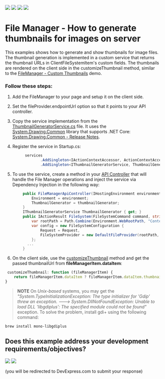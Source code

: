 <!-- default badges list -->
![](https://img.shields.io/endpoint?url=https://codecentral.devexpress.com/api/v1/VersionRange/193664916/19.1.3%2B)
[![](https://img.shields.io/badge/Open_in_DevExpress_Support_Center-FF7200?style=flat-square&logo=DevExpress&logoColor=white)](https://supportcenter.devexpress.com/ticket/details/T828667)
[![](https://img.shields.io/badge/📖_How_to_use_DevExpress_Examples-e9f6fc?style=flat-square)](https://docs.devexpress.com/GeneralInformation/403183)
[![](https://img.shields.io/badge/💬_Leave_Feedback-feecdd?style=flat-square)](#does-this-example-address-your-development-requirementsobjectives)
<!-- default badges end -->
# File Manager - How to generate thumbnails for images on server

This examples shows how to generate and show thumbnails for image files. The thumbnail generation is implemented in a custom service that returns the thumbnail URLs in ClientFileSystemItem's custom fields. The thumbnails are rendered on the client side in the customizeThumbnail method, similar to the [FileManager - Custom Thumbnails](https://js.devexpress.com/Demos/WidgetsGallery/Demo/FileManager/CustomThumbnails/jQuery/Light/) demo.

### Follow these steps:
1. Add the FileManager to your page and setup it on the client side.
2. Set the fileProvider.endpointUrl option so that it points to your API controller.
3. Copy the service implementation from the [ThumbnailGeneratorService.cs](CS/FileManagerThumbs/Services/ThumbnailGeneratorService.cs) file. It uses the [System.Drawing.Common](https://www.nuget.org/packages/System.Drawing.Common/) library that supports .NET Core: [System.Drawing.Common - Release Notes](https://github.com/dotnet/core/tree/master/release-notes). 

4. Register the service in Startup.cs:
```cs
         services
                .AddSingleton<IActionContextAccessor, ActionContextAccessor>()
                .AddSingleton<IThumbnailGeneratorService, ThumbnailGeneratorService>();
```
5. To use the service, create a method in your [API Controller](CS/FileManagerThumbs/Controllers/FileManagerApiController.cs) that will handle the File Manager operations and inject the service via Dependency Injection in the following way: 
```cs
        public FileManagerApiController(IHostingEnvironment environment, IThumbnailGeneratorService thumbnailGenerator) {
            Environment = environment;
            ThumbnailGenerator = thumbnailGenerator;
        }
        IThumbnailGeneratorService ThumbnailGenerator { get; }
        public IActionResult FileSystem(FileSystemCommand command, string arguments) {
            var rootPath = Path.Combine(Environment.WebRootPath, "ContentFolder");
            var config = new FileSystemConfiguration {
                Request = Request,
                FileSystemProvider = new DefaultFileProvider(rootPath, ThumbnailGenerator.AssignThumbnailUrl)
            };
          ...
        }
```
6. On the client side, use the [customizeThumbnail](https://js.devexpress.com/DevExtreme/ApiReference/UI_Widgets/dxFileManager/Configuration/#customizeThumbnail) method and get the passed thumbnailUrl from **fileManagerItem.dataItem**:
```js
 customizeThumbnail: function (fileManagerItem) {
    return fileManagerItem.dataItem ? fileManagerItem.dataItem.thumbnailUrl : null;
}
```
> **NOTE**
> On *Unix-based* systems, you may get the *"System.TypeInitializationException: The type initializer for 'Gdip' threw an exception. ---> System.DllNotFoundException: Unable to load DLL 'libgdiplus': The specified module could not be found"* exception. To solve the problem, install gdi+ using the following command:
```
brew install mono-libgdiplus
```
<!-- feedback -->
## Does this example address your development requirements/objectives?

[<img src="https://www.devexpress.com/support/examples/i/yes-button.svg"/>](https://www.devexpress.com/support/examples/survey.xml?utm_source=github&utm_campaign=FileManager-How-to-generate-image-thumbnails-in-ASP.NET-Core&~~~was_helpful=yes) [<img src="https://www.devexpress.com/support/examples/i/no-button.svg"/>](https://www.devexpress.com/support/examples/survey.xml?utm_source=github&utm_campaign=FileManager-How-to-generate-image-thumbnails-in-ASP.NET-Core&~~~was_helpful=no)

(you will be redirected to DevExpress.com to submit your response)
<!-- feedback end -->
